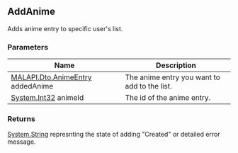 ## AddAnime
Adds anime entry to specific user's list.

### Parameters

| Name | Description |
| ---- | ----------- |
| [MALAPI.Dto.AnimeEntry] addedAnime | The anime entry you want to add to the list.|
| [System.Int32] animeId | The id of the anime entry. |

### Returns
[System.String] represnting the state of adding "Created" or detailed error message.

[System.String]: <https://msdn.microsoft.com/en-us/library/system.string(v=vs.110).aspx>
[System.Int32]: <https://msdn.microsoft.com/en-us/library/system.int32(v=vs.80).aspx>
[System.DateTime]: <https://msdn.microsoft.com/en-us/library/system.datetime(v=vs.110).aspx>
[System.Single]: <https://msdn.microsoft.com/en-us/library/system.single(v=vs.80).aspx>

[MALAPI.Dto.AnimeEntry]: <https://github.com/i3dprogrammer/myanimelistAPI-wrapper/blob/master/docs/Dto/AnimeEntry.md#animeentry>
[MALAPI.Dto.MangaEntry]: <https://github.com/i3dprogrammer/myanimelistAPI-wrapper/blob/master/docs/Dto/AnimeEntry.md#mangaentry>

[MALAPI.Dto.AnimeSearchResult]: <https://github.com/i3dprogrammer/myanimelistAPI-wrapper/blob/master/docs/Dto/AnimeSearch.md#animesearchresult>
[MALAPI.Dto.AnimeSearchEntry]: <https://github.com/i3dprogrammer/myanimelistAPI-wrapper/blob/master/docs/Dto/AnimeSearch.md#animesearchentry>
[MALAPI.Dto.MangaSearchResult]: <https://github.com/i3dprogrammer/myanimelistAPI-wrapper/blob/master/docs/Dto/MangaSearch.md#mangasearchresult>
[MALAPI.Dto.MangaSearchEntry]: <https://github.com/i3dprogrammer/myanimelistAPI-wrapper/blob/master/docs/Dto/MangaSearch.md#mangasearchentry>

[MALAPI.AnimeListStatus]: <https://github.com/i3dprogrammer/myanimelistAPI-wrapper/blob/master/docs/Enumerations.md#animeliststatus>
[MALAPI.MangaListStatus]: <https://github.com/i3dprogrammer/myanimelistAPI-wrapper/blob/master/docs/Enumerations.md#mangaliststatus>
[MALAPI.EntryScore]: <https://github.com/i3dprogrammer/myanimelistAPI-wrapper/blob/master/docs/Enumerations.md#entryscore>
[MALAPI.AnimeType]: <https://github.com/i3dprogrammer/myanimelistAPI-wrapper/blob/master/docs/Enumerations.md#animetype>
